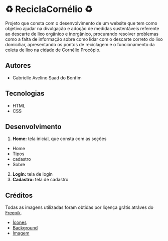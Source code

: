 
# ♻ ReciclaCornélio ♻

Projeto que consta com o desenvolvimento de um website que tem como objetivo ajudar na divulgação e adoção de medidas sustentáveis referente ao descarte de lixo orgânico e inorgânico, procurando resolver problemas como a falta de informação sobre como lidar com o descarte correto do lixo domiciliar, apresentando os pontos de reciclagem e o funcionamento da coleta de lixo na cidade de Cornélio Procópio.


## Autores

- Gabrielle Avelino Saad do Bonfim


## Tecnologias

- HTML
- CSS


## Desenvolvimento

1. **Home:** tela inicial, que consta com as seções
- Home
- Tipos
- cadastro
- Sobre
2. **Login:** tela de login
3. **Cadastro:** tela de cadastro


## Créditos
Todas as imagens utilizadas foram obtidas por liçença grátis atráves do [Freepik](https://br.freepik.com).

 - [Ícones](https://www.freepik.com/)
 - [Background](https://br.freepik.com/vetores-gratis/pessoas-reciclando-juntos_7884850.htm)
- [Imagem](https://br.freepik.com/vetores-gratis/conceito-de-reciclagem-de-pessoas_7970560.htm#page=10&query=reciclagem&position=9&from_view=keyword&track=sph&uuid=705d4d6d-36dc-460f-9638-6e618793875b)

